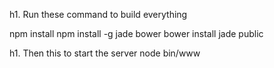 
h1. Run these command to build everything


npm install
npm install -g jade bower
bower install
jade public

h1. Then this to start the server
node bin/www
